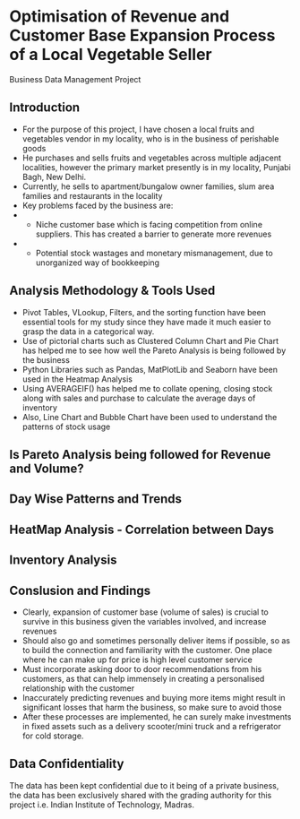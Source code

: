# Optimisation of Revenue and Customer Base Expansion Process of a Local Vegetable Seller
Business Data Management Project

## Introduction
* For the purpose of this project, I have chosen a local fruits and vegetables vendor in my locality, who is in the business of perishable goods
* He purchases and sells fruits and vegetables across multiple adjacent localities, however the primary market presently is in my locality, Punjabi Bagh, New Delhi.
* Currently, he sells to apartment/bungalow owner families, slum area families and restaurants in the locality
* Key problems faced by the business are:
 * * Niche customer base which is facing competition from online suppliers. This has created a barrier to generate more revenues
 * * Potential stock wastages and monetary mismanagement, due to unorganized way of bookkeeping

## Analysis Methodology & Tools Used
* Pivot Tables, VLookup, Filters, and the sorting function have been essential tools for my study since they have made it much easier to grasp the data in a categorical way.
* Use of pictorial charts such as Clustered Column Chart and Pie Chart has helped me to see how well the Pareto Analysis is being followed by the business
* Python Libraries such as Pandas, MatPlotLib and Seaborn have been used in the Heatmap Analysis
* Using AVERAGEIF() has helped me to collate opening, closing stock along with sales and purchase to calculate the average days of inventory
* Also, Line Chart and Bubble Chart have been used to understand the patterns of stock usage

## Is Pareto Analysis being followed for Revenue and Volume?

## Day Wise Patterns and Trends

## HeatMap Analysis - Correlation between Days

## Inventory Analysis

## Conslusion and Findings
* Clearly, expansion of customer base (volume of sales) is crucial to survive in this business given the variables involved, and increase revenues
* Should also go and sometimes personally deliver items if possible, so as to build the connection and familiarity with the customer. One place where he can make up for price is high level customer service
* Must incorporate asking door to door recommendations from his customers, as that can help immensely in creating a personalised relationship with the customer
* Inaccurately predicting revenues and buying more items might result in significant losses that harm the business, so make sure to avoid those
* After these processes are implemented, he can surely make investments in fixed assets such as a delivery scooter/mini truck and a refrigerator for cold storage.

## Data Confidentiality
The data has been kept confidential due to it being of a private business, the data has been exclusively shared with the grading authority for this project i.e. Indian Institute of Technology, Madras.

